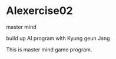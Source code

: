 AIexercise02
============

master mind

build up AI program with Kyung geun Jang

This is master mind game program.

